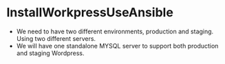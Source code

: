 # InstallWorkpressUseAnsible

 - We need to have two different environments, production and staging. Using two different servers.
 - We will have one standalone MYSQL server to support both production and staging Wordpress. 
